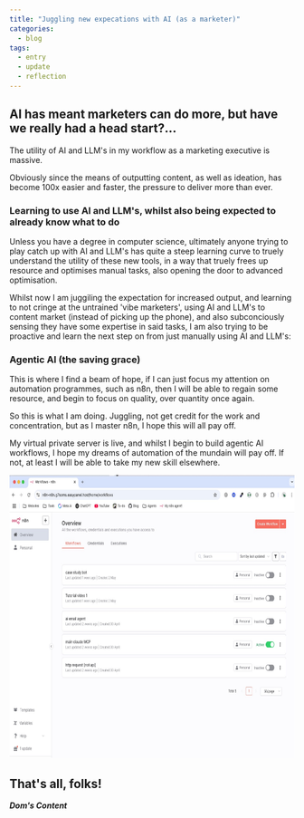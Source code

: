 ```yaml
---
title: "Juggling new expecations with AI (as a marketer)"
categories:
  - blog
tags:
  - entry
  - update
  - reflection
---
```

## AI has meant marketers can do more, but have we really had a head start?...<br/>

The utility of AI and LLM's in my workflow as a marketing executive is massive.

Obviously since the means of outputting content, as well as ideation, has become 100x easier and faster, the pressure to deliver more than ever.

### Learning to use AI and LLM's, whilst also being expected to already know what to do

Unless you have a degree in computer science, ultimately anyone trying to play catch up with AI and LLM's has quite a steep learning curve to truely understand the utility of these new tools, in a way that truely frees up resource and optimises manual tasks, also opening the door to advanced optimisation.

Whilst now I am juggiling the expectation for increased output, and learning to not cringe at the untrained 'vibe marketers', using AI and LLM's to content market (instead of picking up the phone), and also subconciously sensing they have some expertise in said tasks, I am also trying to be proactive and learn the next step on from just manually using AI and LLM's:

### Agentic AI (the saving grace)

This is where I find a beam of hope, if I can just focus my attention on automation programmes, such as n8n, then I will be able to regain some resource, and begin to focus on quality, over quantity once again.

So this is what I am doing. Juggling, not get credit for the work and concentration, but as I master n8n, I hope this will all pay off.

My virtual private server is live, and whilst I begin to build agentic AI workflows, I hope my dreams of automation of the mundain will pay off. If not, at least I will be able to take my new skill elsewhere.

<img src="/assets/images/my-new-n8n.jpeg" alt="Building a n8n workflow for marketing taks" style="height: 500px; width: 700px;"/>

## That's all, folks!

_**Dom's Content**_
